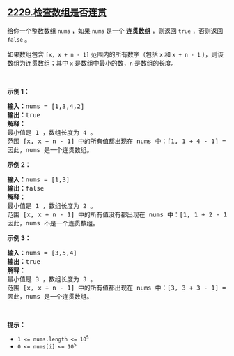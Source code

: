 ## [2229.检查数组是否连贯](https://leetcode.cn/problems/check-if-an-array-is-consecutive/)
<p>给你一个整数数组 <code>nums</code> ，如果 <code>nums</code> 是一个 <strong>连贯数组</strong> ，则返回 <code>true</code> ，否则返回 <code>false</code> 。</p>

<p><span style="">如果数组包含 </span><code>[x, x + n - 1]</code><span style=""> 范围内的所有数字（包括 <code>x</code> 和 <code>x + n - 1</code> ），则该数组为连贯数组；其中</span> <code>x</code><span style=""> 是数组中最小的数，</span><code>n</code> <span style="">是数组的长度。</span></p>

<p>&nbsp;</p>

<p><strong>示例 1：</strong></p>

<pre>
<strong>输入：</strong>nums = [1,3,4,2]
<strong>输出：</strong>true
<strong>解释：</strong>
最小值是 1 ，数组长度为 4 。
范围 [x, x + n - 1] 中的所有值都出现在 nums 中：[1, 1 + 4 - 1] = [1, 4] = (1, 2, 3, 4) 。
因此，nums 是一个连贯数组。
</pre>

<p><strong>示例 2：</strong></p>

<pre>
<strong>输入：</strong>nums = [1,3]
<strong>输出：</strong>false
<strong>解释：
</strong>最小值是 1 ，数组长度为 2 。 
范围 [x, x + n - 1] 中的所有值没有都出现在 nums 中：[1, 1 + 2 - 1] = [1, 2] = (1, 2) 。 
因此，nums 不是一个连贯数组。 
</pre>

<p><strong>示例 3：</strong></p>

<pre>
<strong>输入：</strong>nums = [3,5,4]
<strong>输出：</strong>true
<strong>解释：</strong>
最小值是 3 ，数组长度为 3 。
范围 [x, x + n - 1] 中的所有值都出现在 nums 中：[3, 3 + 3 - 1] = [3, 5] = (3，4，5) 。
因此，nums 是一个连贯数组。
</pre>

<p>&nbsp;</p>
<strong>提示：</strong>

<ul>
	<li><code>1 &lt;= nums.length &lt;= 10<sup>5</sup></code></li>
	<li><code>0 &lt;= nums[i] &lt;= 10<sup>5</sup></code></li>
</ul>
